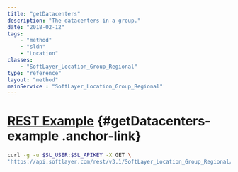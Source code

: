 ```yaml
---
title: "getDatacenters"
description: "The datacenters in a group."
date: "2018-02-12"
tags:
    - "method"
    - "sldn"
    - "Location"
classes:
    - "SoftLayer_Location_Group_Regional"
type: "reference"
layout: "method"
mainService : "SoftLayer_Location_Group_Regional"
---
```


# [REST Example](#getDatacenters-example) <a href="/article/rest/"><i class="fas fa-question"></i></a> {#getDatacenters-example .anchor-link} 
```bash
curl -g -u $SL_USER:$SL_APIKEY -X GET \
'https://api.softlayer.com/rest/v3.1/SoftLayer_Location_Group_Regional/{SoftLayer_Location_Group_RegionalID}/getDatacenters'
```
